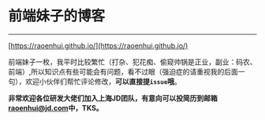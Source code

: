 # 前端妹子的博客

---
[https://raoenhui.github.io/](https://raoenhui.github.io/)

前端妹子一枚，我平时比较繁忙（打杂、犯花痴、偷窥帅锅是正业，副业：码农、前端）,所以知识点有些可能会有问题，看不过眼（强迫症的请重视我的后面一句），欢迎小伙伴们帮忙评论修改，**可以直接提`issue`哦**。

**非常欢迎各位研发大佬们加入上海JD团队，有意向可以投简历到邮箱<a href="mailto:raoenhui@jd.com">raoenhui@jd.com</a>中，TKS。**
